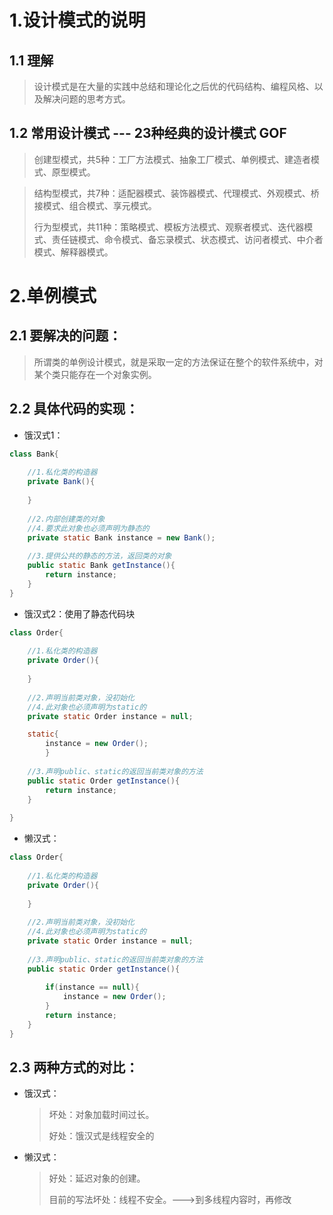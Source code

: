 # 1.设计模式的说明

## 1.1 理解

  >设计模式是在大量的实践中总结和理论化之后优的代码结构、编程风格、以及解决问题的思考方式。

## 1.2 常用设计模式  --- 23种经典的设计模式  GOF

  >创建型模式，共5种：工厂方法模式、抽象工厂模式、单例模式、建造者模式、原型模式。 

  >结构型模式，共7种：适配器模式、装饰器模式、代理模式、外观模式、桥接模式、组合模式、享元模式。 
  >
  >行为型模式，共11种：策略模式、模板方法模式、观察者模式、迭代器模式、责任链模式、命令模式、备忘录模式、状态模式、访问者模式、中介者模式、解释器模式。 

# 2.单例模式
## 2.1 要解决的问题：
  >所谓类的单例设计模式，就是采取一定的方法保证在整个的软件系统中，对某个类只能存在一个对象实例。
## 2.2 具体代码的实现：

* 饿汉式1：
```java
class Bank{
	
	//1.私化类的构造器
	private Bank(){
		
	}
	
	//2.内部创建类的对象
	//4.要求此对象也必须声明为静态的
	private static Bank instance = new Bank();
	
	//3.提供公共的静态的方法，返回类的对象
	public static Bank getInstance(){
		return instance;
	}
}
```

* 饿汉式2：使用了静态代码块
```java
class Order{
	
	//1.私化类的构造器
	private Order(){
		
	}
	
	//2.声明当前类对象，没初始化
	//4.此对象也必须声明为static的
	private static Order instance = null;

	static{
		instance = new Order();
    	}
	
	//3.声明public、static的返回当前类对象的方法
	public static Order getInstance(){
		return instance;
	}
	
}

```
* 懒汉式：

```java
class Order{
	
	//1.私化类的构造器
	private Order(){
		
	}
	
	//2.声明当前类对象，没初始化
	//4.此对象也必须声明为static的
	private static Order instance = null;
	
	//3.声明public、static的返回当前类对象的方法
	public static Order getInstance(){
		
		if(instance == null){
			instance = new Order();	
		}
		return instance;
	}
}
```
## 2.3 两种方式的对比：
* 饿汉式：


  >坏处：对象加载时间过长。
  >
  >好处：饿汉式是线程安全的


* 懒汉式：

  >好处：延迟对象的创建。
  >
  >目前的写法坏处：线程不安全。--->到多线程内容时，再修改










